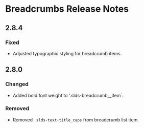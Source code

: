 <!-- Release notes authoring guidelines: http://keepachangelog.com/ -->

# Breadcrumbs Release Notes

<!-- ## [Unreleased] -->
## 2.8.4

### Fixed
- Adjusted typographic styling for breadcrumb items.

## 2.8.0

### Changed

- Added bold font weight to '.slds-breadcrumb__item`.

### Removed

- Removed `.slds-text-title_caps` from breadcrumb list item.
